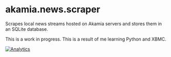 akamia.news.scraper
===================

Scrapes local news streams hosted on Akamia servers and stores them in an SQLite database.

This is a work in progress.
This is a result of me learning Python and XBMC.

[![Analytics](https://ga-beacon.appspot.com/UA-54737482-3/Pilsburgh/tribtv-news-scraper?pixel)](https://github.com/igrigorik/ga-beacon)
